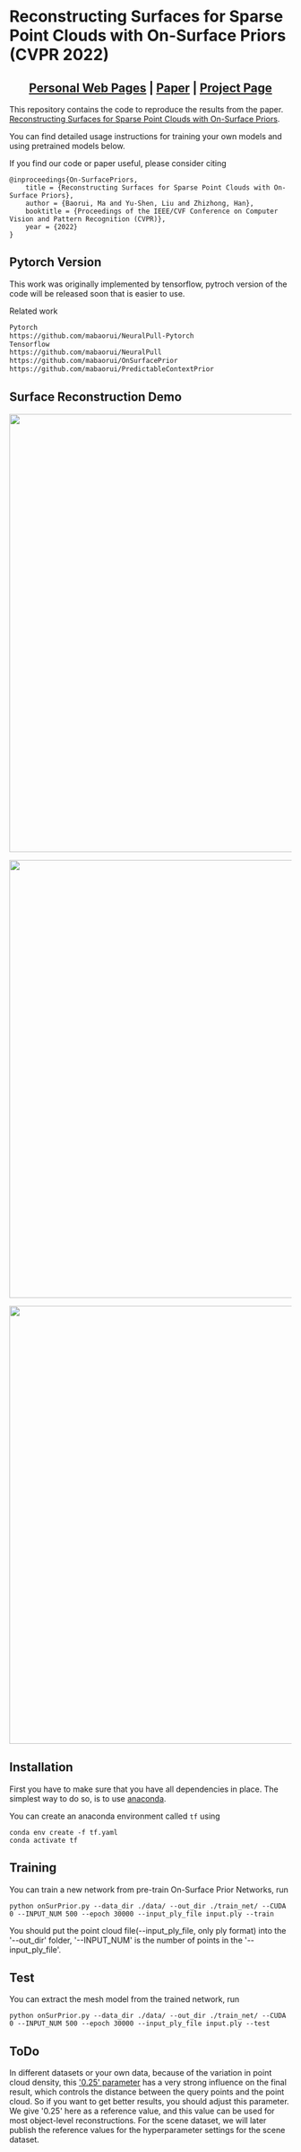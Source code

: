 # Reconstructing Surfaces for Sparse Point Clouds with On-Surface Priors (CVPR 2022)

<h2 align="center"><a href="https://mabaorui.github.io/">Personal Web Pages</a> | <a href="https://arxiv.org/abs/2204.10603">Paper</a> | <a href="https://mabaorui.github.io/-OnSurfacePrior_project_page/">Project Page</a></h2>

This repository contains the code to reproduce the results from the paper.
[Reconstructing Surfaces for Sparse Point Clouds with On-Surface Priors](https://arxiv.org/abs/2204.10603).

You can find detailed usage instructions for training your own models and using pretrained models below.

If you find our code or paper useful, please consider citing

    @inproceedings{On-SurfacePriors,
        title = {Reconstructing Surfaces for Sparse Point Clouds with On-Surface Priors},
        author = {Baorui, Ma and Yu-Shen, Liu and Zhizhong, Han},
        booktitle = {Proceedings of the IEEE/CVF Conference on Computer Vision and Pattern Recognition (CVPR)},
        year = {2022}
    }

## Pytorch Version
This work was originally implemented by tensorflow, pytroch version of the code will be released soon that is easier to use.

Related work
```bash
Pytorch 
https://github.com/mabaorui/NeuralPull-Pytorch
Tensorflow
https://github.com/mabaorui/NeuralPull
https://github.com/mabaorui/OnSurfacePrior
https://github.com/mabaorui/PredictableContextPrior
```


## Surface Reconstruction Demo
<p align="left">
  <img src="img/ParisStreet_part.jpg" width="780" />
</p>

<p align="left">
  <img src="img/plane.png" width="780" />
</p>

<p align="left">
  <img src="img/scene.png" width="780" />
</p>

## Installation
First you have to make sure that you have all dependencies in place.
The simplest way to do so, is to use [anaconda](https://www.anaconda.com/). 

You can create an anaconda environment called `tf` using
```
conda env create -f tf.yaml
conda activate tf
```
## Training
You can train a new network from pre-train On-Surface Prior Networks, run

```
python onSurPrior.py --data_dir ./data/ --out_dir ./train_net/ --CUDA 0 --INPUT_NUM 500 --epoch 30000 --input_ply_file input.ply --train
```
You should put the point cloud file(--input_ply_file, only ply format) into the '--out_dir' folder, '--INPUT_NUM' is the number of points in the '--input_ply_file'.
## Test
You can extract the mesh model from the trained network, run
```
python onSurPrior.py --data_dir ./data/ --out_dir ./train_net/ --CUDA 0 --INPUT_NUM 500 --epoch 30000 --input_ply_file input.ply --test
```

## ToDo
In different datasets or your own data, because of the variation in point cloud density, this ['0.25' parameter](https://github.com/mabaorui/OnSurfacePrior/blob/d53bf3a7bc88837e2974ddc1fd0700ecc2641ade/onSurPrior.py#L425) has a very strong influence on the final result, which controls the distance between the query points and the point cloud. So if you want to get better results, you should adjust this parameter. We give '0.25' here as a reference value, and this value can be used for most object-level reconstructions. For the scene dataset, we will later publish the reference values for the hyperparameter settings for the scene dataset.
